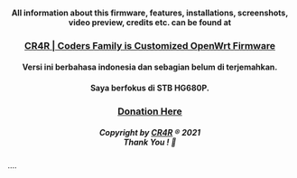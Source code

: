 <h4 align="center">All information about this firmware, features, installations, screenshots, video preview, credits etc. can be found at</h4>
<h3 align="center"><a href="https://coders-family.me">CR4R | Coders Family is Customized OpenWrt Firmware</a></h3>
<h4 align="center">Versi ini berbahasa indonesia dan sebagian belum di terjemahkan.</h4>
<h4 align="center">Saya berfokus di STB HG680P.</h4>

<h3 align="center"><a href="https://github.com/cr4r/cr4r/blob/main/README.md">Donation Here</a></h3>

<h5 align="center">Copyright by <a href="https://coders-family.me">CR4R</a> ® 2021 <br> Thank You ! 🤝</h5>
....

